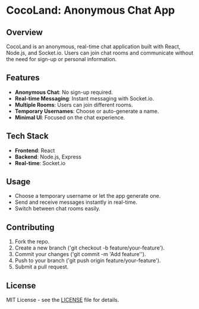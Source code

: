 # CocoLand: Anonymous Chat App

## Overview
CocoLand is an anonymous, real-time chat application built with React, Node.js, and Socket.io. Users can join chat rooms and communicate without the need for sign-up or personal information.

## Features
- **Anonymous Chat**: No sign-up required.
- **Real-time Messaging**: Instant messaging with Socket.io.
- **Multiple Rooms**: Users can join different rooms.
- **Temporary Usernames**: Choose or auto-generate a name.
- **Minimal UI**: Focused on the chat experience.

## Tech Stack
- **Frontend**: React
- **Backend**: Node.js, Express
- **Real-time**: Socket.io

## Usage
- Choose a temporary username or let the app generate one.
- Send and receive messages instantly in real-time.
- Switch between chat rooms easily.

## Contributing
1. Fork the repo.
2. Create a new branch ('git checkout -b feature/your-feature').
3. Commit your changes ('git commit -m 'Add feature'').
4. Push to your branch ('git push origin feature/your-feature').
5. Submit a pull request.

## License
MIT License - see the [LICENSE](LICENSE) file for details.
